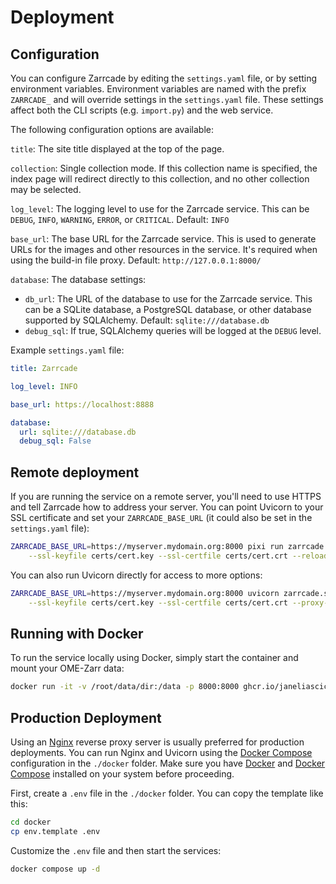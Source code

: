 # Deployment

## Configuration 

You can configure Zarrcade by editing the `settings.yaml` file, or by setting environment variables. Environment variables are named with the prefix `ZARRCADE_` and will override settings in the `settings.yaml` file. These settings affect both the CLI scripts (e.g. `import.py`) and the web service.

The following configuration options are available:

`title`: The site title displayed at the top of the page.

`collection`: Single collection mode. If this collection name is specified, the index page will redirect directly to this collection, and no other collection may be selected.

`log_level`: The logging level to use for the Zarrcade service. This can be `DEBUG`, `INFO`, `WARNING`, `ERROR`, or `CRITICAL`. Default: `INFO`

`base_url`: The base URL for the Zarrcade service. This is used to generate URLs for the images and other resources in the service. It's required when using the build-in file proxy. Default: `http://127.0.0.1:8000/`

`database`: The database settings:
* `db_url`: The URL of the database to use for the Zarrcade service. This can be a SQLite database, a PostgreSQL database, or other database supported by SQLAlchemy. Default: `sqlite:///database.db`
* `debug_sql`: If true, SQLAlchemy queries will be logged at the `DEBUG` level.

Example `settings.yaml` file:

```yaml
title: Zarrcade 

log_level: INFO

base_url: https://localhost:8888

database:
  url: sqlite:///database.db
  debug_sql: False
```

## Remote deployment

If you are running the service on a remote server, you'll need to use HTTPS and tell Zarrcade how to address your server. You can point Uvicorn to your SSL certificate and set your `ZARRCADE_BASE_URL` (it could also be set in the `settings.yaml` file):

```bash
ZARRCADE_BASE_URL=https://myserver.mydomain.org:8000 pixi run zarrcade start --host 0.0.0.0 \
    --ssl-keyfile certs/cert.key --ssl-certfile certs/cert.crt --reload 
```

You can also run Uvicorn directly for access to more options:

```bash
ZARRCADE_BASE_URL=https://myserver.mydomain.org:8000 uvicorn zarrcade.serve:app --host 0.0.0.0 \
    --ssl-keyfile certs/cert.key --ssl-certfile certs/cert.crt --proxy-headers
```


## Running with Docker

To run the service locally using Docker, simply start the container and mount your OME-Zarr data:

```bash
docker run -it -v /root/data/dir:/data -p 8000:8000 ghcr.io/janeliascicomp/zarrcade
```


## Production Deployment
 
Using an [Nginx](https://nginx.org) reverse proxy server is usually preferred for production deployments. You can run Nginx and Uvicorn using the [Docker Compose](https://docs.docker.com/compose/) configuration in the `./docker` folder. Make sure you have [Docker](https://docs.docker.com/get-docker/) and [Docker Compose](https://docs.docker.com/compose/install/) installed on your system before proceeding.

First, create a `.env` file in the `./docker` folder. You can copy the template like this:

```bash
cd docker
cp env.template .env
```

Customize the `.env` file and then start the services:

```bash
docker compose up -d
```
